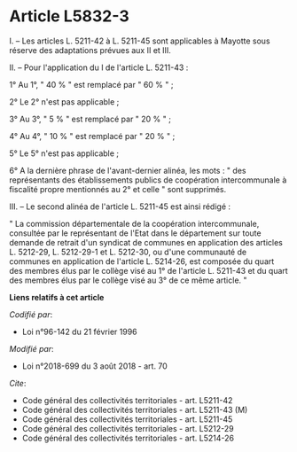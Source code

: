 # Article L5832-3

I. – Les articles L. 5211-42 à L. 5211-45 sont applicables à Mayotte sous réserve des adaptations prévues aux II et III.

II. – Pour l'application du I de l'article L. 5211-43 :

1° Au 1°, " 40 % " est remplacé par " 60 % " ;

2° Le 2° n'est pas applicable ;

3° Au 3°, " 5 % " est remplacé par " 20 % " ;

4° Au 4°, " 10 % " est remplacé par " 20 % " ;

5° Le 5° n'est pas applicable ;

6° A la dernière phrase de l'avant-dernier alinéa, les mots : " des représentants des établissements publics de coopération
intercommunale à fiscalité propre mentionnés au 2° et celle " sont supprimés.

III. – Le second alinéa de l'article L. 5211-45 est ainsi rédigé :

" La commission départementale de la coopération intercommunale, consultée par le représentant de l'Etat dans le département
sur toute demande de retrait d'un syndicat de communes en application des articles L. 5212-29, L. 5212-29-1 et L. 5212-30, ou
d'une communauté de communes en application de l'article L. 5214-26, est composée du quart des membres élus par le collège
visé au 1° de l'article L. 5211-43 et du quart des membres élus par le collège visé au 3° de ce même article. "

**Liens relatifs à cet article**

_Codifié par_:

  - Loi n°96-142 du 21 février 1996

_Modifié par_:

  - Loi n°2018-699 du 3 août 2018 - art. 70

_Cite_:

  - Code général des collectivités territoriales - art. L5211-42
  - Code général des collectivités territoriales - art. L5211-43 (M)
  - Code général des collectivités territoriales - art. L5211-45
  - Code général des collectivités territoriales - art. L5212-29
  - Code général des collectivités territoriales - art. L5214-26
